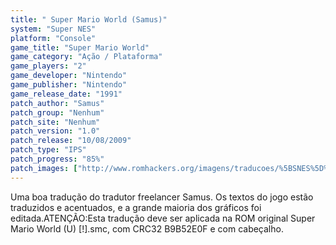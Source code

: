 ```yaml
---
title: " Super Mario World (Samus)"
system: "Super NES"
platform: "Console"
game_title: "Super Mario World"
game_category: "Ação / Plataforma"
game_players: "2"
game_developer: "Nintendo"
game_publisher: "Nintendo"
game_release_date: "1991"
patch_author: "Samus"
patch_group: "Nenhum"
patch_site: "Nenhum"
patch_version: "1.0"
patch_release: "10/08/2009"
patch_type: "IPS"
patch_progress: "85%"
patch_images: ["http://www.romhackers.org/imagens/traducoes/%5BSNES%5D%20Super%20Mario%20World%20-%20Samus%20-%201.png","http://www.romhackers.org/imagens/traducoes/%5BSNES%5D%20Super%20Mario%20World%20-%20Samus%20-%202.png","http://www.romhackers.org/imagens/traducoes/%5BSNES%5D%20Super%20Mario%20World%20-%20Samus%20-%203.png"]
---
```

Uma boa tradução do tradutor freelancer Samus. Os textos do jogo estão traduzidos e acentuados, e a grande maioria dos gráficos foi editada.ATENÇÃO:Esta tradução deve ser aplicada na ROM original Super Mario World (U) [!].smc, com CRC32 B9B52E0F e com cabeçalho.